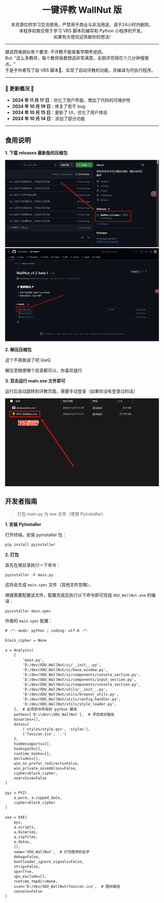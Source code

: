 <div align="center">
    <h1>
        一键评教 WallNut 版
    </h1>
    本资源仅供学习交流使用，严禁用于商业与非法用途，请于24小时内删除。
    <br>
    本程序初衷仅用于学习 VBS 脚本的编写和 Python 小程序的开发。
    <br>
    如果有大佬欢迎贡献你的想法!
</div>


---

<div>
    据说西电貌似有个要求: 不评教不能查看学期考成绩。
    <br>
    But: "这么多教师，每个教师我都想选非常满意，全部评完得花个几分钟慢慢点。"
    <br>
    于是乎作者写了段 VBS 脚本🤔，实现了自动评教的功能，并编译为可执行程序。
</div>



---

### 🚀 更新概况 🚀

- **2024 年 11 月 17 日**：优化了用户界面，增加了代码的可维护性
- **2024 年 10 月 19 日**：修复了若干 bug
- **2024 年 10 月 15 日**：更新了 UI，优化了用户体验
- **2024 年 10 月 14 日**：添加了部分功能

---

## 食用说明

**1. 下载 releases 最新版的压缩包**

<img src='./assert/1.png'>

<img src='./assert/2.png'>

**2. 解压压缩包**

这个不用我说了吧 QwQ

解压至随便哪个目录都可以，你喜欢就行

**3. 双击运行 main.exe 文件即可**

运行后自动跳转到评教页面，需要手动登录（如果你没有登录过的话）

<img src='./assert/3.png'>

## 开发者指南

> 打包 main.py 为 exe 文件（使用 PyInstaller）

**1. 安装 PyInstaller**

打开终端，安装 pyinstaller 包：

```bash
pip install pyinstaller
```

**2. 打包**

首先在根目录执行一下命令：

```
pyinstaller -F main.py
```

这将会生成 `main.spec` 文件（其他文件忽略），

根据需要配置该文件，配置完成后执行以下命令即可完成 `XDU_WallNut.exe` 的编译：

```
pyinstaller main.spec
```

作者的 `main.spec` 配置：

```
# -*- mode: python ; coding: utf-8 -*-

block_cipher = None

a = Analysis(
    [
        'main.py',
        'D:/dev/XDU_WallNut/ui/__init__.py',
        'D:/dev/XDU_WallNut/ui/base_window.py',
        'D:/dev/XDU_WallNut/ui/components/console_section.py',
        'D:/dev/XDU_WallNut/ui/components/input_section.py',
        'D:/dev/XDU_WallNut/ui/components/console_section.py',
        'D:/dev/XDU_WallNut/utils/__init__.py',
        'D:/dev/XDU_WallNut/utils/browser_utils.py',
        'D:/dev/XDU_WallNut/utils/config_handler.py',
        'D:/dev/XDU_WallNut/utils/style_loader.py',
    ],  # 此项目中所有的 python 脚本
    pathex=['D:\\dev\\XDU_WallNut'],  # 项目绝对路径
    binaries=[],
    datas=[
        ('styles/style.qss', 'styles'),
        ('favicon.ico', '.')
    ],
    hiddenimports=[],
    hookspath=[],
    runtime_hooks=[],
    excludes=[],
    win_no_prefer_redirects=False,
    win_private_assemblies=False,
    cipher=block_cipher,
    noarchive=False
)

pyz = PYZ(
    a.pure, a.zipped_data,
    cipher=block_cipher
)

exe = EXE(
    pyz,
    a.scripts,
    a.binaries,
    a.zipfiles,
    a.datas,
    [],
    name='XDU_WallNut',  # 打包程序的名字
    debug=False,
    bootloader_ignore_signals=False,
    strip=False,
    upx=True,
    upx_exclude=[],
    runtime_tmpdir=None,
    icon='D:/dev/XDU_WallNut/favicon.ico',  # 图标路径
    console=False 
)
```

